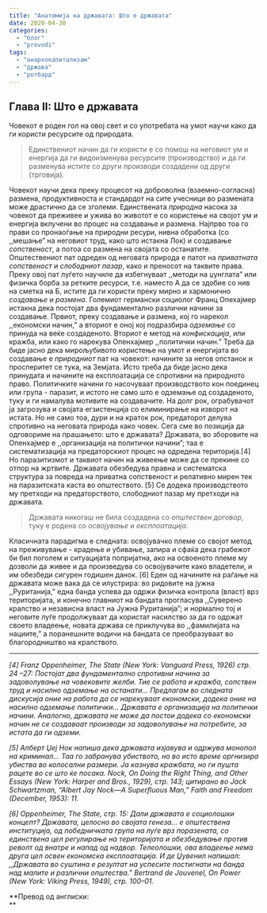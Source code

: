 ```yaml
---
title: "Анатомија на државата: Што е државата"
date: 2020-04-30
categories: 
  - "блог"
  - "prevodi"
tags: 
  - "анархокапитализам"
  - "држава"
  - "ротбард"
---
```


## Глава II: Што е државата

Човекот е роден гол на овој свет и со употребата на умот научи како да ги користи ресурсите од природата.

> Единствениот начин да ги користи е со помош на неговиот ум и енергија да ги видоизменува ресурсите (производство) и да ги разменува истите со други производи создадени од други (трговија).

Човекот научи дека преку процесот на доброволна (взаемно-согласна) размена, продуктивноста и стандардот на сите учесници во размената може драстично да се зголеми. Единствената _природна_ насока за човекот да преживее и ужива во животот е со користење на својот ум и енергија вклучени во процес на создавање и размена. Најпрво тоа го прави со пронаоѓање на природни ресури, нивна обработка (со ,,мешање” на неговиот труд, како што истакна Лок) и создавање _сопственост_, а потоа со размена на својата со останатите. Општествениот пат одреден од неговата природа е патот на _приватната сопственост_ и _слободниот пазар_, како и преносот на таквите права. Преку овој пат луѓето научиле да избегнуваат ,,методи на џунглата” или физичка борба за ретките ресурси, т.е. наместо А да се здобие со нив на сметка на Б, истите да ги користи преку мирно и хармонично _создавање_ и _размена_. Големиот германски социолог Франц Опехајмер истакна дека постојат два фундаментално различни начини за создавање. Првиот, преку создавање и размена, кој го нарекол ,,економски начин,” а вториот е оној кој подразбира _одземање_ со принуда на веќе создаденото. Вториот е метод на _конфискација_, или кражба, или како го нарекува Опенхајмер ,,политички начин.” Треба да биде јасно дека мирољубивото користење на умот и енергијата во создавање е _природниот_ пат на човекот: начините за негов опстанок и просперитет се тука, на Земјата. Исто треба да биде јасно дека принудата и начините на експлоатација се спротивни на природното право. Политичките начини го насочуваат производството кон поединец или група - паразит, и истото не само што е одземање од создаденото, туку и ги намалува мотивите на создавачите. На долг рок, ограбувачот ja загрозува и својата егзистенција со елиминирање на изворот на истата. Но не само тоа, дури и на краток рок, предаторот делува спротивно на неговата природа како човек. Сега сме во позиција да одговориме на прашањето: што е државата? Државата, во зборовите на Опенхајмер е ,,организација на политички начини”; таа е систематизација на предаторскиот процес на одредена територија.\[4\] Но паразитизмот и таквиот начин на живеење може да се прекине со отпор на жртвите. Државата обезбедува правна и систематска структура за повреда на приватна сопственост и релативно мирен тек на паразитската каста во општеството. \[5\] Се додека производството му претходи на предаторството, слободниот пазар му претходи на државата.

> Државата никогаш не била создадена со _општествен договор_, туку е родена со _освојување_ и _експлоатација_.

Класичната парадигма е следната: освојувачко племе со својот метод на преживување - крадење и убивање, запира и сфаќа дека грабежот би бил поголем и ситуацијата попријатна, ако на освоеното племе му дозволи да живее и да произведува со освојувачите како владетели, и им обезбеди сигурен годишен данок. \[6\] Еден од начините на раѓање на државата може вака да се илустрира: во ридовите на јужна ,,Руританија,” една банда успева да одржи физичка контрола (власт) врз територијата, и конечно главниот на бандата прогласува ,,Суверено кралство и независна власт на Јужна Руританија”; и нормално тој и неговите луѓе продолжуваат да користат насилство за да го одржат своето владеење, новата држава се приклучува во ,,фамилијата на нациите,” а поранешните водичи на бандата се преобразуваат во благородништво на кралството.

* * *

_\[4\] Franz Oppenheimer, The State (New York: Vanguard Press, 1926) стр. 24 –27: Постојат два фундаментално спротивни начина за задоволување на човековите желби. Тие се работа и кражба, сопствен труд и насилно одземање на останати… Предлагам во следната дискусија оние на работа да се нарекуваат економски, додека оние на насилно одземање политички… Државата е организација на политички начини. Аналогно, државата не може да постои додека со економски начин не се создаваат производи за задоволување на потребите, за истата да ги одземи._

_\[5\] Алберт Џеј Нок напиша дека државата изјавува и одржува монопол на криминал… Таа го забранува убиството, но во исто време оргнизира убиства во колосални размери. Ја казнува кражбата, но ги пушта рацете во се што ќе посака. Nock, On Doing the Right Thing, and Other Essays (New York: Harper and Bros., 1929), стр. 143; цитирано во Jack Schwartzman, “Albert Jay Nock—A Superfluous Man,” Faith and Freedom (December, 1953): 11._

_\[6\] Oppenheimer, The State, стр. 15: Дали државата е социолошки концепт? Државата, целосно во својата генеза… е општествена институција, од победничката група на луѓе врз поразената, со единствена цел регулирање на територијата и обезбедување против револт од внатре и напад од надвор. Телеолошки, ова владеење нема друга цел освен економска експлоатација. И де Џувенил напишал: ,,Државата во суштина е резултат на успесите постигнати на банда над малите и различни општества.” Bertrand de Jouvenel, On Power (New York: Viking Press, 1949), стр. 100–01._

**Превод од англиски:  
**
